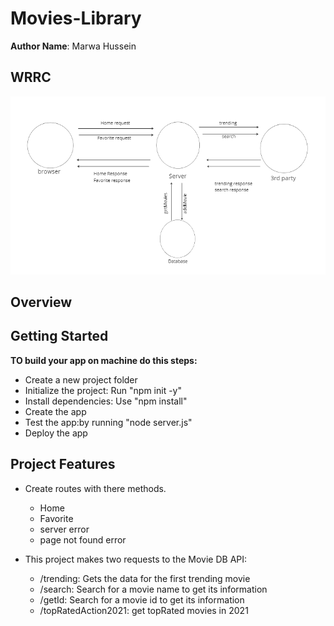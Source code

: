 # Movies-Library

**Author Name**: Marwa Hussein

## WRRC

![WRRC](lab13.PNG)

## Overview

## Getting Started
<!-- What are the steps that a user must take in order to build this app on their own machine and get it running? -->
**TO build your app on machine do this steps:**

- Create a new project folder
- Initialize the project: Run "npm init -y"
- Install dependencies: Use "npm install"
- Create the app
- Test the app:by running "node server.js"
- Deploy the app

## Project Features
<!-- What are the features included in you app -->
- Create routes with there methods.
  - Home
  - Favorite
  - server error
  - page not found error
- This project makes two requests to the Movie DB API:

  - /trending: Gets the data for the first trending movie
  - /search: Search for a movie name to get its information
  - /getId: Search for a movie id to get its information
  - /topRatedAction2021: get topRated movies in 2021
